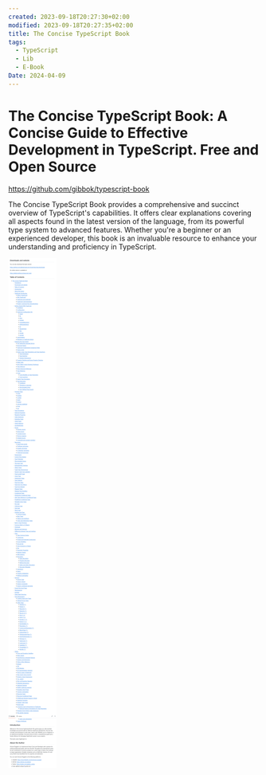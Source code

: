 ```yaml
---
created: 2023-09-18T20:27:30+02:00
modified: 2023-09-18T20:27:35+02:00
title: The Concise TypeScript Book
tags:
  - TypeScript
  - Lib
  - E-Book
Date: 2024-04-09
---
```


 
# The Concise TypeScript Book: A Concise Guide to Effective Development in TypeScript. Free and Open Source

<https://github.com/gibbok/typescript-book>

The Concise TypeScript Book provides a comprehensive and succinct overview of TypeScript's capabilities. It offers clear explanations covering all aspects found in the latest version of the language, from its powerful type system to advanced features. Whether you're a beginner or an experienced developer, this book is an invaluable resource to enhance your understanding and proficiency in TypeScript.

![](../_asset/2024-04-09-The%20Concise%20TypeScript%20Book-%20A%20Concise%20Guide%20to%20Effective%20Development%20in%20TypeScript.%20Free%20and%20Open%20Source_image_1.png)